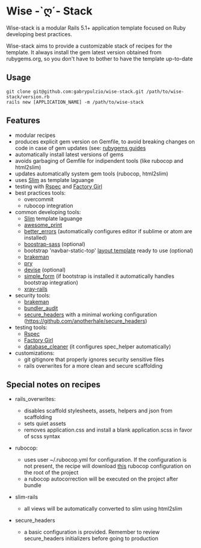 # Wise -\`ღ´- Stack

Wise-stack is a modular Rails 5.1+ application template focused on Ruby developing
best practices.

Wise-stack aims to provide a customizable stack of recipes for the template. It always install the gem latest version obtained from rubygems.org, so you don't have to bother to
have the template up-to-date

## Usage

```shell
git clone git@github.com:gabrypulzio/wise-stack.git /path/to/wise-stack/version.rb
rails new [APPLICATION_NAME] -m /path/to/wise-stack
```

## Features

* modular recipes
* produces explicit gem version on Gemfile, to avoid breaking changes on code in
case of gem updates (see: [rubygems guides](http://guides.rubygems.org/patterns/#pessimistic-version-constraint)
* automatically install latest versions of gems
* avoids garbaging of Gemfile for indipendent tools (like rubocop and html2slim)
* updates automatically system gem tools (rubocop, html2slim)
* uses [Slim](http://slim-lang.com/) as template laguange
* testing with [Rspec](http://rspec.info/) and [Factory Girl](https://github.com/thoughtbot/factory_girl)
* best practices tools:
  * overcommit
  * rubocop integration
* common developing tools:
  * [Slim](http://slim-lang.com/) template laguange
  * [awesome_print](https://github.com/awesome-print/awesome_print)
  * [better_errors](https://github.com/charliesome/better_errors) (automatically configures editor if sublime or atom are installed)
  * [boostrap-sass](https://github.com/twbs/bootstrap-sass) (optional)
  * bootstrap 'navbar-static-top' [layout template](http://getbootstrap.com/examples/navbar-static-top/) ready to use (optional)
  * [brakeman](https://github.com/presidentbeef/brakeman)
  * [pry](https://github.com/pry/pry)
  * [devise](https://github.com/plataformatec/devise) (optional)
  * [simple_form](https://github.com/plataformatec/simple_form) (if bootstrap is installed it automatically handles bootstrap integration)
  * [xray-rails](https://github.com/brentd/xray-rails)
* security tools:
  * [brakeman](https://github.com/presidentbeef/brakeman)
  * [bundler_audit](https://github.com/rubysec/bundler-audit)
  * [secure_headers](https://github.com/anotherhale/secure_headers) with a minimal working configuration (https://github.com/anotherhale/secure_headers)
* testing tools:
  * [Rspec](https://github.com/rspec/rspec)
  * [Factory Girl](https://github.com/thoughtbot/factory_girl)
  * [database_cleaner](https://github.com/DatabaseCleaner/database_cleaner) (it configures spec_helper automatically)
* customizations:
  * git gitignore that properly ignores security sensitive files
  * rails overwrites for a more clean and secure scaffolding


## Special notes on recipes

* rails_overwrites:
  * disables scaffold stylesheets, assets, helpers and json from scaffolding
  * sets quiet assets
  * removes application.css and install a blank application.scss in favor of scss syntax

* rubocop:
  * uses user ~/.rubocop.yml for configuration. If the configuration is not present, the recipe will
  download [this](https://gist.githubusercontent.com/gabrypulzio/892dbb0bae11048da89772fcb109705c/raw/5a39c628d3e274140a973aa4d0af7baa0ab65da8/.rubocop.yml) rubocop configuration on the root of the project
  * a rubocop autocorrection will be executed on the project after bundle

* slim-rails
  * all views will be automatically converted to slim using html2slim

* secure_headers
  * a basic configuration is provided. Remember to review secure_headers initializers before going
  to production
